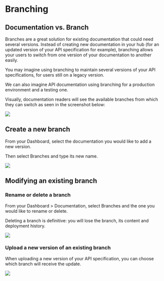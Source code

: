 # Branching

## Documentation vs. Branch

Branches are a great solution for existing documentation that could need several versions. Instead of creating new documentation in your hub (for an updated version of your API specification for example), branching allows your users to switch from one version of your documentation to another easily.

You may imagine using branching to maintain several versions of your API specifications, for users still on a legacy version.

We can also imagine API documentation using branching for a production environment and a testing one.

Visually, documentation readers will see the available branches from which they can switch as seen in the screenshot below:

![](/files/SbS7lxnvsMioTto4BXHX.png)

## Create a new branch

From your Dashboard, select the documentation you would like to add a new version.

Then select Branches and type its new name.

![](/files/Qn7SayvjG5PF6AC9uu8F.png)

## Modifying an existing branch

### Rename or delete a branch

From your Dashboard > Documentation, select Branches and the one you would like to rename or delete.

Deleting a branch is definitive: you will lose the branch, its content and deployment history.

![](/files/s7PxQPw06kyQLEwV29eL.png)

### Upload a new version of an existing branch

When uploading a new version of your API specification, you can choose which branch will receive the update.

![](/files/bk2O9oSDJCk2ROLrAM9Y.png)

